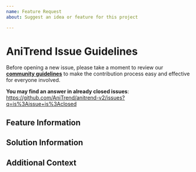 ```yaml
---
name: Feature Request
about: Suggest an idea or feature for this project

---
```


# AniTrend Issue Guidelines

Before opening a new issue, please take a moment to review our [**community guidelines**](https://github.com/AniTrend/anitrend-v2/blob/master/CONTRIBUTING.md) to make the contribution process easy and effective for everyone involved.

**You may find an answer in already closed issues**:
https://github.com/AniTrend/anitrend-v2/issues?q=is%3Aissue+is%3Aclosed


## Feature Information
<!-- Is your feature request related to a problem? Please describe and be concise. -->


## Solution Information
<!-- 
If you have any ideas regarding the creation of the feature please list them here, 
and if not please remove this section
-->


## Additional Context
<!-- 
Any other information you might want to share, or that doesn't fit into any of the above headings.
If not please remove this section
-->
